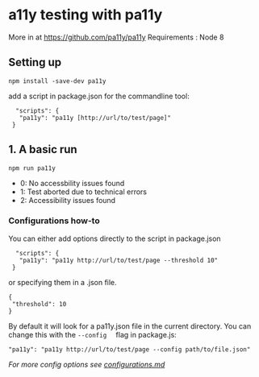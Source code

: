 # a11y testing with pa11y
More in  at https://github.com/pa11y/pa11y
Requirements : Node 8


## Setting up
 ```
 npm install -save-dev pa11y
  ```
  add a script in package.json for the commandline tool:
 ```
   "scripts": {
    "pa11y": "pa11y [http://url/to/test/page]"
  }
 ```
## 1. A basic run

 ```
 npm run pa11y
  ```
<ul>
<li>0: No accessbility issues found</li>
<li>1: Test aborted due to technical errors </li>
<li>2: Accessibility issues found</li>
</ul>  
  
  
### Configurations how-to
You can either add options directly to the script in package.json
 ```
   "scripts": {
    "pa11y": "pa11y http://url/to/test/page --threshold 10"
  }
 ```
 or specifying them in a .json file.
 ```
 {
  "threshold": 10
}
 ```
By default it will look for a pa11y.json file in the current directory. You can change this with the  ```--config  ``` flag in package.js:

```
"pa11y": "pa11y http://url/to/test/page --config path/to/file.json"
```

<em>For more config options see [configurations.md](configurations.md)


